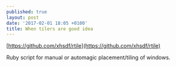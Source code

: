 ```yaml
---
published: true
layout: post
date: '2017-02-01 18:05 +0100'
title: When tilers are good idea
---
```

[https://github.com/xhsdf/rtile](https://github.com/xhsdf/rtile)

Ruby script for manual or automagic placement/tiling of windows.
